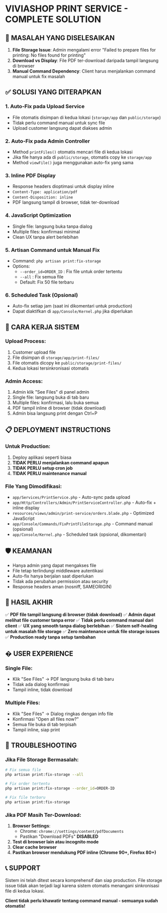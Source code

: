 # VIVIASHOP PRINT SERVICE - COMPLETE SOLUTION

## 🎯 MASALAH YANG DISELESAIKAN

1. **File Storage Issue**: Admin mengalami error "Failed to prepare files for printing: No files found for printing"
2. **Download vs Display**: File PDF ter-download daripada tampil langsung di browser
3. **Manual Command Dependency**: Client harus menjalankan command manual untuk fix masalah

## ✅ SOLUSI YANG DITERAPKAN

### 1. Auto-Fix pada Upload Service

-   File otomatis disimpan di kedua lokasi (`storage/app` dan `public/storage`)
-   Tidak perlu command manual untuk sync file
-   Upload customer langsung dapat diakses admin

### 2. Auto-Fix pada Admin Controller

-   Method `printFiles()` otomatis mencari file di kedua lokasi
-   Jika file hanya ada di `public/storage`, otomatis copy ke `storage/app`
-   Method `viewFile()` juga menggunakan auto-fix yang sama

### 3. Inline PDF Display

-   Response headers dioptimasi untuk display inline
-   `Content-Type: application/pdf`
-   `Content-Disposition: inline`
-   PDF langsung tampil di browser, tidak ter-download

### 4. JavaScript Optimization

-   Single file: langsung buka tanpa dialog
-   Multiple files: konfirmasi minimal
-   Clean UX tanpa alert berlebihan

### 5. Artisan Command untuk Manual Fix

-   Command: `php artisan print:fix-storage`
-   Options:
    -   `--order_id=ORDER_ID` : Fix file untuk order tertentu
    -   `--all` : Fix semua file
    -   Default: Fix 50 file terbaru

### 6. Scheduled Task (Opsional)

-   Auto-fix setiap jam (saat ini dikomentari untuk production)
-   Dapat diaktifkan di `app/Console/Kernel.php` jika diperlukan

## 🚀 CARA KERJA SISTEM

### Upload Process:

1. Customer upload file
2. File disimpan di `storage/app/print-files/`
3. File otomatis dicopy ke `public/storage/print-files/`
4. Kedua lokasi tersinkronisasi otomatis

### Admin Access:

1. Admin klik "See Files" di panel admin
2. Single file: langsung buka di tab baru
3. Multiple files: konfirmasi, lalu buka semua
4. PDF tampil inline di browser (tidak download)
5. Admin bisa langsung print dengan Ctrl+P

## 📋 DEPLOYMENT INSTRUCTIONS

### Untuk Production:

1. Deploy aplikasi seperti biasa
2. **TIDAK PERLU menjalankan command apapun**
3. **TIDAK PERLU setup cron job**
4. **TIDAK PERLU maintenance manual**

### File Yang Dimodifikasi:

-   `app/Services/PrintService.php` - Auto-sync pada upload
-   `app/Http/Controllers/Admin/PrintServiceController.php` - Auto-fix + inline display
-   `resources/views/admin/print-service/orders.blade.php` - Optimized JavaScript
-   `app/Console/Commands/FixPrintFileStorage.php` - Command manual (opsional)
-   `app/Console/Kernel.php` - Scheduled task (opsional, dikomentari)

## 🛡️ KEAMANAN

-   Hanya admin yang dapat mengakses file
-   File tetap terlindungi middleware autentikasi
-   Auto-fix hanya berjalan saat diperlukan
-   Tidak ada perubahan permission atau security
-   Response headers aman (nosniff, SAMEORIGIN)

## 🎉 HASIL AKHIR

✅ **PDF file tampil langsung di browser (tidak download)**
✅ **Admin dapat melihat file customer tanpa error**
✅ **Tidak perlu command manual dari client**
✅ **UX yang smooth tanpa dialog berlebihan**
✅ **Sistem self-healing untuk masalah file storage**
✅ **Zero maintenance untuk file storage issues**
✅ **Production ready tanpa setup tambahan**

## �️ USER EXPERIENCE

### Single File:

-   Klik "See Files" → PDF langsung buka di tab baru
-   Tidak ada dialog konfirmasi
-   Tampil inline, tidak download

### Multiple Files:

-   Klik "See Files" → Dialog ringkas dengan info file
-   Konfirmasi "Open all files now?"
-   Semua file buka di tab terpisah
-   Tampil inline, siap print

## 🔧 TROUBLESHOOTING

### Jika File Storage Bermasalah:

```bash
# Fix semua file
php artisan print:fix-storage --all

# Fix order tertentu
php artisan print:fix-storage --order_id=ORDER-ID

# Fix file terbaru
php artisan print:fix-storage
```

### Jika PDF Masih Ter-Download:

1. **Browser Settings**:
    - Chrome: `chrome://settings/content/pdfDocuments`
    - Pastikan "Download PDFs" **DISABLED**
2. **Test di browser lain atau incognito mode**
3. **Clear cache browser**
4. **Pastikan browser mendukung PDF inline (Chrome 90+, Firefox 80+)**

## 📞 SUPPORT

Sistem ini telah ditest secara komprehensif dan siap production. File storage issue tidak akan terjadi lagi karena sistem otomatis menangani sinkronisasi file di kedua lokasi.

**Client tidak perlu khawatir tentang command manual - semuanya sudah otomatis!**
